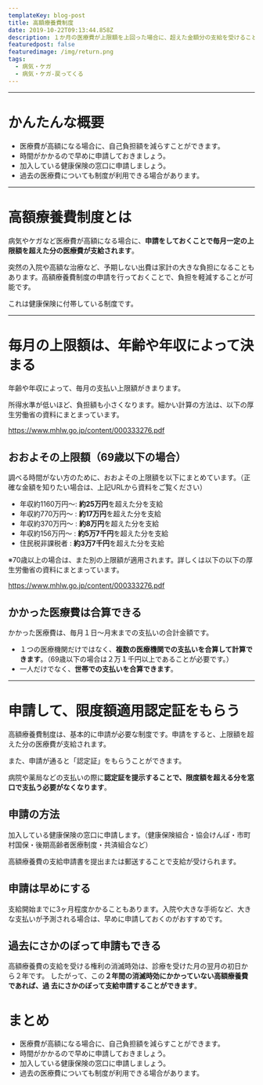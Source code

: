 ```yaml
---
templateKey: blog-post
title: 高額療養費制度
date: 2019-10-22T09:13:44.858Z
description: １か月の医療費が上限額を上回った場合に、超えた金額分の支給を受けることができる制度です。
featuredpost: false
featuredimage: /img/return.png
tags:
  - 病気・ケガ
  - 病気・ケガ-戻ってくる
---
```


----


# かんたんな概要

- 医療費が高額になる場合に、自己負担額を減らすことができます。
- 時間がかかるので早めに申請しておきましょう。
- 加入している健康保険の窓口に申請しましょう。
- 過去の医療費についても制度が利用できる場合があります。

---


# 高額療養費制度とは

病気やケガなど医療費が高額になる場合に、**申請をしておくことで毎月一定の上限額を超えた分の医療費が支給されます**。

突然の入院や高額な治療など、予期しない出費は家計の大きな負担になることもあります。高額療養費制度の申請を行っておくことで、負担を軽減することが可能です。

これは健康保険に付帯している制度です。

---

# 毎月の上限額は、年齢や年収によって決まる

年齢や年収によって、毎月の支払い上限額がきまります。

所得水準が低いほど、負担額も小さくなります。細かい計算の方法は、以下の厚生労働省の資料にまとまっています。

<https://www.mhlw.go.jp/content/000333276.pdf>

## おおよその上限額（69歳以下の場合）
調べる時間がない方のために、おおよその上限額を以下にまとめています。（正確な金額を知りたい場合は、上記URLから資料をご覧ください）

- 年収約1160万円～: **約25万円**を超えた分を支給
- 年収約770万円～ : **約17万円**を超えた分を支給
- 年収約370万円～ : **約8万円**を超えた分を支給
- 年収約156万円～ : **約5万7千円**を超えた分を支給
- 住民税非課税者 : **約3万7千円**を超えた分を支給


※70歳以上の場合は、また別の上限額が適用されます。詳しくは以下の以下の厚生労働省の資料にまとまっています。

<https://www.mhlw.go.jp/content/000333276.pdf>


## かかった医療費は合算できる
かかった医療費は、毎月１日〜月末までの支払いの合計金額です。

- １つの医療機関だけではなく、**複数の医療機関での支払いを合算して計算できます**。（69歳以下の場合は２万１千円以上であることが必要です。）
- 一人だけでなく、**世帯での支払いを合算できます**。

---

# 申請して、限度額適用認定証をもらう

高額療養費制度は、基本的に申請が必要な制度です。申請をすると、上限額を超えた分の医療費が支給されます。

また、申請が通ると「認定証」をもらうことができます。

病院や薬局などの支払いの際に**認定証を提示することで、限度額を超える分を窓口で支払う必要がなくなります**。

## 申請の方法
加入している健康保険の窓口に申請します。（健康保険組合・協会けんぽ・市町村国保・後期高齢者医療制度・共済組合など）

高額療養費の支給申請書を提出または郵送することで支給が受けられます。


## 申請は早めにする
支給開始までに3ヶ月程度かかることもあります。入院や大きな手術など、大きな支払いが予測される場合は、早めに申請しておくのがおすすめです。

## 過去にさかのぼって申請もできる
高額療養費の支給を受ける権利の消滅時効は、診療を受けた月の翌月の初日か
ら２年です。
したがって、この**２年間の消滅時効にかかっていない高額療養費であれば、過
去にさかのぼって支給申請することができます**。


# まとめ
- 医療費が高額になる場合に、自己負担額を減らすことができます。
- 時間がかかるので早めに申請しておきましょう。
- 加入している健康保険の窓口に申請しましょう。
- 過去の医療費についても制度が利用できる場合があります。


